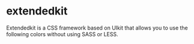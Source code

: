 # extendedkit
Extendedkit is a CSS framework based on UIkit that allows you to use the following colors without using SASS or LESS.
